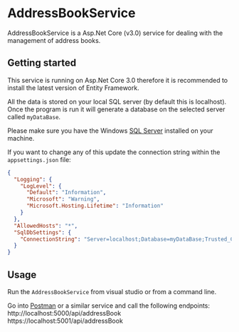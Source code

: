 # AddressBookService
AddressBookService is a Asp.Net Core (v3.0) service for dealing with the management of address books.

## Getting started

This service is running on Asp.Net Core 3.0 therefore it is recommended to install the latest version of Entity Framework.

All the data is stored on your local SQL server (by default this is localhost). Once the program is run it will generate a database on the selected server called `myDataBase`. 

Please make sure you have the Windows [SQL Server](https://www.microsoft.com/en-gb/sql-server/sql-server-downloads) installed on your machine.

If you want to change any of this update the connection string within the `appsettings.json` file:

```json
{
  "Logging": {
    "LogLevel": {
      "Default": "Information",
      "Microsoft": "Warning",
      "Microsoft.Hosting.Lifetime": "Information"
    }
  },
  "AllowedHosts": "*",
  "SqlDbSettings": {
    "ConnectionString": "Server=localhost;Database=myDataBase;Trusted_Connection=True;"
  }
}
```

## Usage

Run the `AddressBookService` from visual studio or from a command line.

Go into [Postman](https://www.getpostman.com/) or a similar service and call the following endpoints:
 http://localhost:5000/api/addressBook
 https://localhost:5001/api/addressBook
